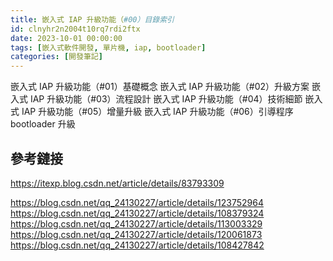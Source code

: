 ```yaml
---
title: 嵌入式 IAP 升級功能（#00）目錄索引
id: clnyhr2n2004t10rq7rdi2ftx
date: 2023-10-01 00:00:00
tags: [嵌入式軟件開發, 單片機, iap, bootloader]
categories: [開發筆記]
---
```


嵌入式 IAP 升級功能（#01）基礎概念
嵌入式 IAP 升級功能（#02）升級方案<!-- （方案選型、空間分配） -->
嵌入式 IAP 升級功能（#03）流程設計<!-- （針對其中一種方案詳細闡述 bootloader 的具體流程與 app 的具體流程） -->
嵌入式 IAP 升級功能（#04）技術細節<!-- （在線升級功能會用到的技術：分散加載、重定向中斷向量表） -->
嵌入式 IAP 升級功能（#05）增量升級
嵌入式 IAP 升級功能（#06）引導程序 bootloader 升級

<!-- more -->

## 參考鏈接

https://itexp.blog.csdn.net/article/details/83793309

https://blog.csdn.net/qq_24130227/article/details/123752964
https://blog.csdn.net/qq_24130227/article/details/108379324
https://blog.csdn.net/qq_24130227/article/details/113003329
https://blog.csdn.net/qq_24130227/article/details/120061873
https://blog.csdn.net/qq_24130227/article/details/108427842
